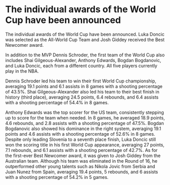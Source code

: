 # The individual awards of the World Cup have been announced 
 The individual awards of the World Cup have been announced. Luka Doncic was selected as the All-World Cup Team and Josh Giddey received the Best Newcomer award.

In addition to the MVP Dennis Schroder, the first team of the World Cup also includes Shai Gilgeous-Alexander, Anthony Edwards, Bogdan Bogdanovic, and Luka Doncic, each from a different country. All five players currently play in the NBA.

Dennis Schroder led his team to win their first World Cup championship, averaging 19.1 points and 6.1 assists in 8 games with a shooting percentage of 43.5%. Shai Gilgeous-Alexander also led his team to their best finish in history (third place), averaging 24.5 points, 6.4 rebounds, and 6.4 assists with a shooting percentage of 54.4% in 8 games.

Anthony Edwards was the top scorer for the US team, consistently stepping up to score for the team when needed. In 8 games, he averaged 18.9 points, 4.6 rebounds, and 2.8 assists with a shooting percentage of 47.5%. Bogdan Bogdanovic also showed his dominance in the right system, averaging 19.1 points and 4.6 assists with a shooting percentage of 52.6% in 8 games. Despite only leading Slovenia to a seventh place finish, Luka Doncic still won the scoring title in his first World Cup appearance, averaging 27 points, 7.1 rebounds, and 6.1 assists with a shooting percentage of 42.7%. As for the first-ever Best Newcomer award, it was given to Josh Giddey from the Australian team. Although his team was eliminated in the Round of 16, he outperformed other young talents such as Nikola Jovic from Serbia and Juan Nunez from Spain, averaging 19.4 points, 5 rebounds, and 6 assists with a shooting percentage of 54.2% in 5 games.